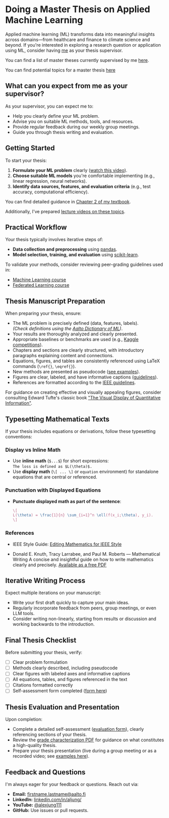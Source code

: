 # Doing a Master Thesis on Applied Machine Learning

Applied machine learning (ML) transforms data into meaningful insights across domains—from healthcare and finance to climate science and beyond. If you're interested in exploring a research question or application using ML, consider having [me](https://machinelearningforall.github.io/about/) as your thesis supervisor.

You can find a list of master theses currently supervised by me [here](material/MasterThesisSupervisedCurrent.pdf).

You can find potential topics for a master thesis [here](Topics.md)

## What can you expect from me as your supervisor?

As your supervisor, you can expect me to:

- Help you clearly define your ML problem.
- Advise you on suitable ML methods, tools, and resources.
- Provide regular feedback during our weekly group meetings.
- Guide you through thesis writing and evaluation.

## Getting Started

To start your thesis:

1. **Formulate your ML problem** clearly ([watch this video](https://youtu.be/2q5jpvD-638)).
2. **Choose suitable ML models** you're comfortable implementing (e.g., linear regression, neural networks).
3. **Identify data sources, features, and evaluation criteria** (e.g., test accuracy, computational efficiency).

You can find detailed guidance in [Chapter 2 of my textbook](https://primo.aalto.fi/discovery/openurl?institution=358AALTO_INST&vid=358AALTO_INST:VU1&ctx_enc=info:ofi%2FencUTF-8&rft_val_fmt=info:ofi%2Fkev:fmt:book&rft.pub=Springer&rft_id=info:doi%2F10.1007%2F978-981-16-8193-6).

Additionally, I've prepared [lecture videos on these topics](https://youtube.com/playlist?list=PLrbn2dGrLJK9zB7pdEd8QOtmC9-eoqoch).

## Practical Workflow

Your thesis typically involves iterative steps of:

- **Data collection and preprocessing** using [pandas](https://pandas.pydata.org/).
- **Model selection, training, and evaluation** using [scikit-learn](https://scikit-learn.org/).

To validate your methods, consider reviewing peer-grading guidelines used in:

- [Machine Learning course](material/CS_C3240_PeerReview.pdf)
- [Federated Learning course](material/CS_E4740_PeerReview.pdf)

## Thesis Manuscript Preparation

When preparing your thesis, ensure:

- The ML problem is precisely defined (data, features, labels).  
  *(Check definitions using the [Aalto Dictionary of ML](https://aaltodictionaryofml.github.io/))*.
- Your results are thoroughly analyzed and clearly presented.
- Appropriate baselines or benchmarks are used (e.g., [Kaggle competitions](https://kaggle.com)).
- Chapters and sections are clearly structured, with introductory paragraphs explaining content and connections.
- Equations, figures, and tables are consistently referenced using LaTeX commands (`\ref{}`, `\eqref{}`).
- New methods are presented as pseudocode ([see examples](https://www.overleaf.com/learn/latex/Algorithms)).
- Figures are clear, labeled, and have informative captions ([guidelines](https://www.scu.edu/media/offices/provost/writing-center/resources/Tips-Figure-Captions.pdf)).
- References are formatted according to the [IEEE guidelines](https://journals.ieeeauthorcenter.ieee.org/wp-content/uploads/sites/7/IEEE_Reference_Guide.pdf).

For guidance on creating effective and visually appealing figures, consider consulting Edward Tufte's classic 
book ["The Visual Display of Quantitative Information"](https://www.edwardtufte.com/tufte/books_vdqi).

## Typesetting Mathematical Texts

If your thesis includes equations or derivations, follow these typesetting conventions:

### Display vs Inline Math

- Use **inline math** (`$...$`) for short expressions:  
  `The loss is defined as $L(\theta)$.`
- Use **display math** (`\[ ... \]` or `equation` environment) for standalone equations that are central or referenced.

### Punctuation with Displayed Equations

- **Punctuate displayed math as part of the sentence**:
  ```latex
  \[
  L(\theta) = \frac{1}{n} \sum_{i=1}^n \ell(f(x_i;\theta), y_i).
  \]

### References

- IEEE Style Guide: [Editing Mathematics for IEEE Style](https://journals.ieeeauthorcenter.ieee.org/wp-content/uploads/sites/7/Editing-Mathematics.pdf)

- Donald E. Knuth, Tracy Larrabee, and Paul M. Roberts — Mathematical Writing
A concise and insightful guide on how to write mathematics clearly and precisely.
[Available as a free PDF](https://tex.loria.fr/typographie/mathwriting.pdf)



## Iterative Writing Process

Expect multiple iterations on your manuscript:

- Write your first draft quickly to capture your main ideas.
- Regularly incorporate feedback from peers, group meetings, or even LLM tools.
- Consider writing non-linearly, starting from results or discussion and working backwards to the introduction.

## Final Thesis Checklist

Before submitting your thesis, verify:

- [ ] Clear problem formulation
- [ ] Methods clearly described, including pseudocode
- [ ] Clear figures with labeled axes and informative captions
- [ ] All equations, tables, and figures referenced in the text
- [ ] Citations formatted correctly
- [ ] Self-assessment form completed ([form here](material/Statement_template_CCIS.docx))

## Thesis Evaluation and Presentation

Upon completion:

- Complete a detailed self-assessment ([evaluation form](material/Statement_template_CCIS.docx)), clearly referencing sections of your thesis.
- Review the [grade characterization PDF](material/GradeCharact.pdf) for guidance on what constitutes a high-quality thesis.
- Prepare your thesis presentation (live during a group meeting or as a recorded video; see [examples here](https://youtube.com/playlist?list=PLrbn2dGrLJK8xt7j0tvaL0uMCdrtQ7JY2)).

## Feedback and Questions

I'm always eager for your feedback or questions. Reach out via:

- **Email:** firstname.lastname@aalto.fi  
- **LinkedIn:** [linkedin.com/in/aljung/](https://www.linkedin.com/in/aljung/)  
- **YouTube:** [@alexjung111](https://www.youtube.com/@alexjung111)  
- **GitHub:** Use issues or pull requests.
